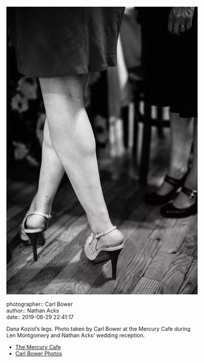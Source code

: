 ![Dana Koziol’s legs](assets/2019-06-29-set-4-the-dance-88.webp)

photographer:: Carl Bower  
author:: Nathan Acks  
date:: 2019-06-29 22:41:17

Dana Koziol’s legs. Photo taken by Carl Bower at the Mercury Cafe during Len Montgomery and Nathan Acks’ wedding reception.

* [The Mercury Cafe](http://mercurycafe.com)
* [Carl Bower Photos](https://carlbowerphotos.com)
